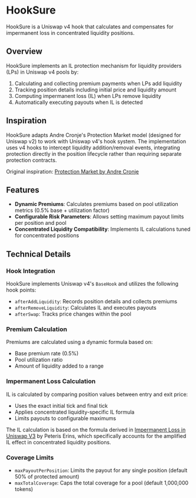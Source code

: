 # HookSure

HookSure is a Uniswap v4 hook that calculates and compensates for impermanent loss in concentrated liquidity positions.

## Overview

HookSure implements an IL protection mechanism for liquidity providers (LPs) in Uniswap v4 pools by:

1. Calculating and collecting premium payments when LPs add liquidity
2. Tracking position details including initial price and liquidity amount
3. Computing impermanent loss (IL) when LPs remove liquidity
4. Automatically executing payouts when IL is detected

## Inspiration

HookSure adapts Andre Cronje's Protection Market model (designed for Uniswap v2) to work with Uniswap v4's hook system. The implementation uses v4 hooks to intercept liquidity addition/removal events, integrating protection directly in the position lifecycle rather than requiring separate protection contracts.

Original inspiration: [Protection Market by Andre Cronje](https://gist.github.com/andrecronje/6db9aa9873a37f9c69a6519448074690)

## Features

- **Dynamic Premiums**: Calculates premiums based on pool utilization metrics (0.5% base + utilization factor)
- **Configurable Risk Parameters**: Allows setting maximum payout limits per position and pool
- **Concentrated Liquidity Compatibility**: Implements IL calculations tuned for concentrated positions

## Technical Details

### Hook Integration

HookSure implements Uniswap v4's `BaseHook` and utilizes the following hook points:
- `afterAddLiquidity`: Records position details and collects premiums
- `afterRemoveLiquidity`: Calculates IL and executes payouts
- `afterSwap`: Tracks price changes within the pool

### Premium Calculation

Premiums are calculated using a dynamic formula based on:
- Base premium rate (0.5%)
- Pool utilization ratio
- Amount of liquidity added to a range

### Impermanent Loss Calculation

IL is calculated by comparing position values between entry and exit price:
- Uses the exact initial tick and final tick
- Applies concentrated liquidity-specific IL formula
- Limits payouts to configurable maximums

The IL calculation is based on the formula derived in [Impermanent Loss in Uniswap V3](https://medium.com/auditless/impermanent-loss-in-uniswap-v3-6c7161d3b445) by Peteris Erins, which specifically accounts for the amplified IL effect in concentrated liquidity positions.

### Coverage Limits

- `maxPayoutPerPosition`: Limits the payout for any single position (default 50% of protected amount)
- `maxTotalCoverage`: Caps the total coverage for a pool (default 1,000,000 tokens)